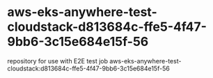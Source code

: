 # aws-eks-anywhere-test-cloudstack-d813684c-ffe5-4f47-9bb6-3c15e684e15f-56
repository for use with E2E test job aws-eks-anywhere-test-cloudstack:d813684c-ffe5-4f47-9bb6-3c15e684e15f-56
